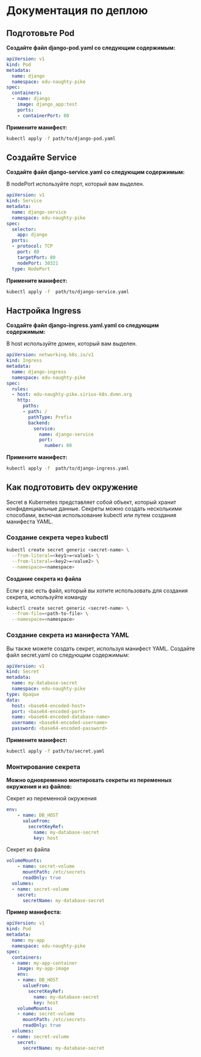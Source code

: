 # Документация по деплою


## Подготовьте Pod

**Создайте файл django-pod.yaml со следующим содержимым:**

```yaml
apiVersion: v1
kind: Pod
metadata:
  name: django
  namespace: edu-naughty-pike
spec:
  containers:
  - name: django
    image: django_app:test
    ports:
    - containerPort: 80
```

**Примените манифест:**

```sh
kubectl apply -f path/to/django-pod.yaml
```


## Создайте Service

**Создайте файл django-service.yaml со следующим содержимым:**

В nodePort используйте порт, который вам выделен.

```yaml
apiVersion: v1
kind: Service
metadata:
  name: django-service
  namespace: edu-naughty-pike
spec:
  selector:
    app: django
  ports:
  - protocol: TCP
    port: 80
    targetPort: 80
    nodePort: 30321
  type: NodePort
```

**Примените манифест:**
```sh
kubectl apply -f  path/to/django-service.yaml
```


## Настройка Ingress

**Создайте файл django-ingress.yaml.yaml со следующим содержимым:**

В host используйте домен, который вам выделен.

```yaml
apiVersion: networking.k8s.io/v1
kind: Ingress
metadata:
  name: django-ingress
  namespace: edu-naughty-pike
spec:
  rules:
  - host: edu-naughty-pike.sirius-k8s.dvmn.org
    http:
      paths:
      - path: /
        pathType: Prefix
        backend:
          service:
            name: django-service
            port:
              number: 80
```

**Примените манифест:**
```sh
kubectl apply -f  path/to/django-ingress.yaml
```


## Как подготовить dev окружение

Secret в Kubernetes представляет собой объект, который хранит конфиденциальные данные. Секреты можно создать несколькими способами, включая использование kubectl или путем создания манифеста YAML.

### Создание секрета через kubectl

```sh
kubectl create secret generic <secret-name> \
  --from-literal=<key1>=<value1> \
  --from-literal=<key2>=<value2> \
  --namespace=<namespace>
```

**Создание секрета из файла**

Если у вас есть файл, который вы хотите использовать для создания секрета, используйте команду

```sh
kubectl create secret generic <secret-name> \
  --from-file=<path-to-file> \
  --namespace=<namespace>
```
### Создание секрета из манифеста YAML

Вы также можете создать секрет, используя манифест YAML. Создайте файл secret.yaml со следующим содержимым:

```yaml
apiVersion: v1
kind: Secret
metadata:
  name: my-database-secret
  namespace: edu-naughty-pike
type: Opaque
data:
  host: <base64-encoded-host>
  port: <base64-encoded-port>
  name: <base64-encoded-database-name>
  username: <base64-encoded-username>
  password: <base64-encoded-password>
```

**Примените манифест:**

```sh
kubectl apply -f path/to/secret.yaml
```

### Монтирование секрета

**Можно одновременно монтировать секреты из переменных окружения и из файлов:**

Секрет из переменной окружения
```yaml
env:
    - name: DB_HOST
      valueFrom:
        secretKeyRef:
          name: my-database-secret
          key: host
```

Секрет из файла
```yaml
volumeMounts:
    - name: secret-volume
      mountPath: /etc/secrets
      readOnly: true
  volumes:
  - name: secret-volume
    secret:
      secretName: my-database-secret
```

**Пример манифеста:**

```yaml
apiVersion: v1
kind: Pod
metadata:
  name: my-app
  namespace: edu-naughty-pike
spec:
  containers:
  - name: my-app-container
    image: my-app-image
    env:
    - name: DB_HOST
      valueFrom:
        secretKeyRef:
          name: my-database-secret
          key: host
    volumeMounts:
    - name: secret-volume
      mountPath: /etc/secrets
      readOnly: true
  volumes:
  - name: secret-volume
    secret:
      secretName: my-database-secret
```

